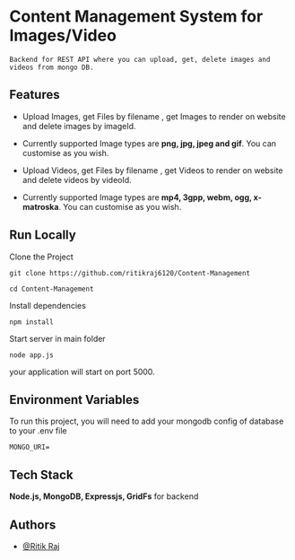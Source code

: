 # Content Management System for Images/Video
	Backend for REST API where you can upload, get, delete images and videos from mongo DB.

## Features

* Upload Images, get Files by filename , get Images to render on website and delete images by imageId.
* Currently supported Image types are <b>png, jpg, jpeg and gif</b>. 
	You can customise as you wish.
* Upload Videos, get Files by filename , get Videos to render on website and delete videos by videoId.

* Currently supported Image types are <b>mp4, 3gpp, webm, ogg, x-matroska</b>.
	 You can customise as you wish.

## Run Locally
Clone the Project
```
git clone https://github.com/ritikraj6120/Content-Management
```
```
cd Content-Management
```
Install dependencies
```
npm install
```
Start server in main folder
```
node app.js
```
your application will start on port 5000.

## Environment Variables
To run this project, you will need to add your mongodb config of database to your .env file 

`MONGO_URI=`
## Tech Stack

**Node.js, MongoDB, Expressjs, GridFs** for backend

## Authors
- [@Ritik Raj](https://github.com/ritikraj6120)
